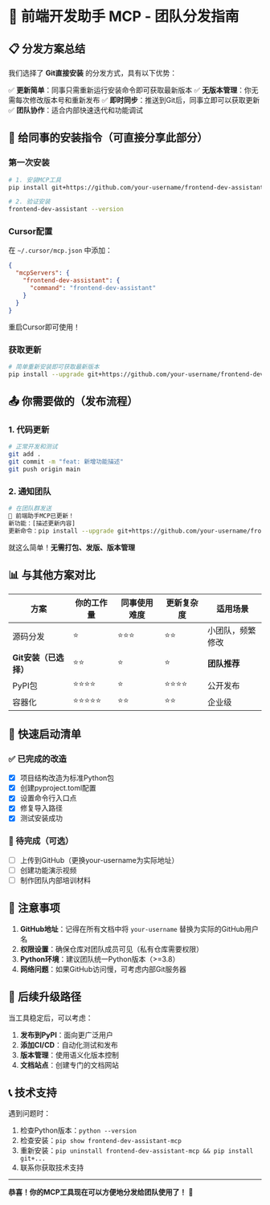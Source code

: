 # 🚀 前端开发助手 MCP - 团队分发指南

## 📋 分发方案总结

我们选择了 **Git直接安装** 的分发方式，具有以下优势：

✅ **更新简单**：同事只需重新运行安装命令即可获取最新版本
✅ **无版本管理**：你无需每次修改版本号和重新发布
✅ **即时同步**：推送到Git后，同事立即可以获取更新
✅ **团队协作**：适合内部快速迭代和功能调试

## 🔧 给同事的安装指令（可直接分享此部分）

### 第一次安装

```bash
# 1. 安装MCP工具
pip install git+https://github.com/your-username/frontend-dev-assistant-mcp.git

# 2. 验证安装
frontend-dev-assistant --version
```

### Cursor配置

在 `~/.cursor/mcp.json` 中添加：

```json
{
  "mcpServers": {
    "frontend-dev-assistant": {
      "command": "frontend-dev-assistant"
    }
  }
}
```

重启Cursor即可使用！

### 获取更新

```bash
# 简单重新安装即可获取最新版本
pip install --upgrade git+https://github.com/your-username/frontend-dev-assistant-mcp.git
```

## 📤 你需要做的（发布流程）

### 1. 代码更新
```bash
# 正常开发和测试
git add .
git commit -m "feat: 新增功能描述"
git push origin main
```

### 2. 通知团队
```bash
# 在团队群发送
🔄 前端助手MCP已更新！
新功能：[描述更新内容]
更新命令：pip install --upgrade git+https://github.com/your-username/frontend-dev-assistant-mcp.git
```

就这么简单！**无需打包、发版、版本管理**

## 📊 与其他方案对比

| 方案 | 你的工作量 | 同事使用难度 | 更新复杂度 | 适用场景 |
|------|------------|--------------|------------|----------|
| 源码分发 | ⭐ | ⭐⭐⭐ | ⭐⭐ | 小团队，频繁修改 |
| **Git安装（已选择）** | ⭐⭐ | ⭐ | ⭐ | **团队推荐** |
| PyPI包 | ⭐⭐⭐⭐ | ⭐ | ⭐⭐⭐⭐ | 公开发布 |
| 容器化 | ⭐⭐⭐⭐⭐ | ⭐⭐ | ⭐⭐ | 企业级 |

## 🎯 快速启动清单

### ✅ 已完成的改造
- [x] 项目结构改造为标准Python包
- [x] 创建pyproject.toml配置
- [x] 设置命令行入口点
- [x] 修复导入路径
- [x] 测试安装成功

### 📝 待完成（可选）
- [ ] 上传到GitHub（更换your-username为实际地址）
- [ ] 创建功能演示视频
- [ ] 制作团队内部培训材料

## 🚨 注意事项

1. **GitHub地址**：记得在所有文档中将 `your-username` 替换为实际的GitHub用户名
2. **权限设置**：确保仓库对团队成员可见（私有仓库需要权限）
3. **Python环境**：建议团队统一Python版本（>=3.8）
4. **网络问题**：如果GitHub访问慢，可考虑内部Git服务器

## 🔄 后续升级路径

当工具稳定后，可以考虑：

1. **发布到PyPI**：面向更广泛用户
2. **添加CI/CD**：自动化测试和发布
3. **版本管理**：使用语义化版本控制
4. **文档站点**：创建专门的文档网站

## 📞 技术支持

遇到问题时：
1. 检查Python版本：`python --version`
2. 检查安装：`pip show frontend-dev-assistant-mcp`
3. 重新安装：`pip uninstall frontend-dev-assistant-mcp && pip install git+...`
4. 联系你获取技术支持

---

**恭喜！你的MCP工具现在可以方便地分发给团队使用了！** 🎉 